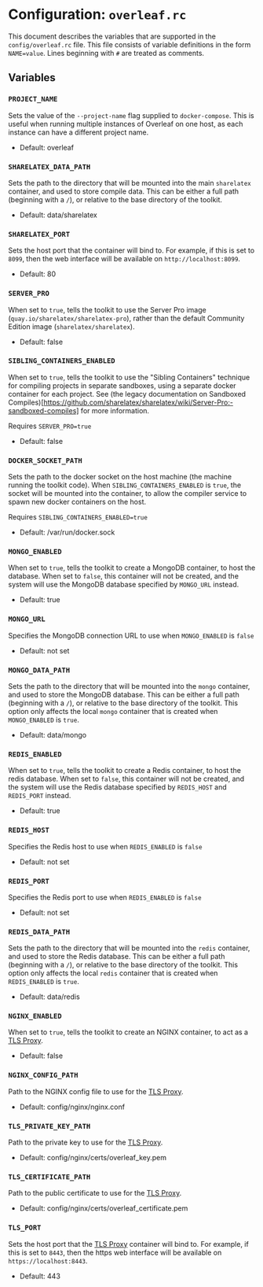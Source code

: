 # Configuration: `overleaf.rc`

This document describes the variables that are supported in the `config/overleaf.rc` file.
This file consists of variable definitions in the form `NAME=value`. Lines beginning with `#` are treated as comments.


## Variables


### `PROJECT_NAME`

Sets the value of the `--project-name` flag supplied to `docker-compose`.
This is useful when running multiple instances of Overleaf on one host, as each instance can have a different project name.

- Default: overleaf


### `SHARELATEX_DATA_PATH`

Sets the path to the directory that will be mounted into the main `sharelatex` container, and used to store compile data. This can be either a full path (beginning with a `/`), or relative to the base directory of the toolkit.

- Default: data/sharelatex


### `SHARELATEX_PORT`

Sets the host port that the container will bind to. For example, if this is set to `8099`, then the web interface will be available on `http://localhost:8099`.

- Default: 80


### `SERVER_PRO`

When set to `true`, tells the toolkit to use the Server Pro image (`quay.io/sharelatex/sharelatex-pro`), rather than the default Community Edition image (`sharelatex/sharelatex`). 

- Default: false


### `SIBLING_CONTAINERS_ENABLED`

When set to `true`, tells the toolkit to use the "Sibling Containers" technique
for compiling projects in separate sandboxes, using a separate docker container for
each project. See (the legacy documentation on Sandboxed Compiles)[https://github.com/sharelatex/sharelatex/wiki/Server-Pro:-sandboxed-compiles] for more information.

Requires `SERVER_PRO=true`

- Default: false


### `DOCKER_SOCKET_PATH`

Sets the path to the docker socket on the host machine (the machine running the toolkit code). When `SIBLING_CONTAINERS_ENABLED` is `true`, the socket will be mounted into the container, to allow the compiler service to spawn new docker containers on the host.

Requires `SIBLING_CONTAINERS_ENABLED=true`

- Default: /var/run/docker.sock


### `MONGO_ENABLED`

When set to `true`, tells the toolkit to create a MongoDB container, to host the database.
When set to `false`, this container will not be created, and the system will use the MongoDB database specified by `MONGO_URL` instead.

- Default: true


### `MONGO_URL`

Specifies the MongoDB connection URL to use when `MONGO_ENABLED` is `false`

- Default: not set


### `MONGO_DATA_PATH`

Sets the path to the directory that will be mounted into the `mongo` container, and used to store the MongoDB database. This can be either a full path (beginning with a `/`), or relative to the base directory of the toolkit. This option only affects the local `mongo` container that is created when `MONGO_ENABLED` is `true`.

- Default: data/mongo


### `REDIS_ENABLED`

When set to `true`, tells the toolkit to create a Redis container, to host the redis database.
When set to `false`, this container will not be created, and the system will use the  Redis database specified by `REDIS_HOST` and `REDIS_PORT` instead.

- Default: true


### `REDIS_HOST`

Specifies the Redis host to use when `REDIS_ENABLED` is `false`

- Default: not set


### `REDIS_PORT`

Specifies the Redis port to use when `REDIS_ENABLED` is `false`

- Default: not set


### `REDIS_DATA_PATH`

Sets the path to the directory that will be mounted into the `redis` container, and used to store the Redis database. This can be either a full path (beginning with a `/`), or relative to the base directory of the toolkit. This option only affects the local `redis` container that is created when `REDIS_ENABLED` is `true`.

- Default: data/redis

### `NGINX_ENABLED`

When set to `true`, tells the toolkit to create an NGINX container, to act as a [TLS Proxy](tls-proxy.md).

- Default: false

### `NGINX_CONFIG_PATH`

Path to the NGINX config file to use for the [TLS Proxy](tls-proxy.md).

- Default: config/nginx/nginx.conf

### `TLS_PRIVATE_KEY_PATH`

Path to the private key to use for the [TLS Proxy](tls-proxy.md).

- Default: config/nginx/certs/overleaf_key.pem

### `TLS_CERTIFICATE_PATH`

Path to the public certificate to use for the [TLS Proxy](tls-proxy.md).

- Default: config/nginx/certs/overleaf_certificate.pem

### `TLS_PORT`

Sets the host port that the [TLS Proxy](tls-proxy.md) container will bind to. For example, if this is set to `8443`, then the https web interface will be available on `https://localhost:8443`.

- Default: 443
